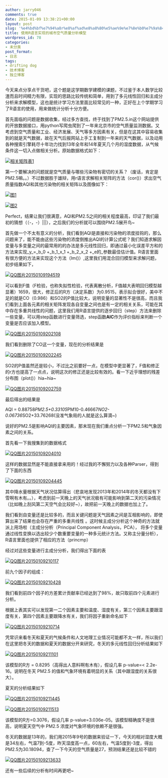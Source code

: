 ```yaml
---
author: jarry046
comments: true
date: 2015-01-09 13:38:21+00:00
layout: post
slug: '%e4%bd%bf%e7%94%a8r%e8%af%ad%e8%a8%80%e5%ae%9e%e7%8e%b0%e7%9a%84%e5%9f%8e%e5%b8%82%e7%a9%ba%e6%b0%94%e8%b4%a8%e9%87%8f%e5%88%86%e6%9e%90%e6%a8%a1%e5%9e%8b'
title: 使用R语言实现的城市空气质量分析模型
wordpress_id: 78
categories:
- 未分类
post_format:
- 日志
tags:
- drifting dog
- 技术博客
- 独立博客
---
```


今天来点分享点干货吧，这个题是这学期数学建模的课题，不过鉴于本人数学比较渣而且时间精力有限，实现的思路比较传统和简单，用到了多元线性回归和主成分分析来求解模型，这也是统计学习方法里面比较常见的一种，正好在上个学期学习了R语言的使用，用来做统计分析十分方便。<!-- more -->

首先面临的问题是数据收集，经过多方查找，终于找到了PM2.5.in这个网站提供的开放数据接口，用python写爬虫爬到了一年来北京市的空气质量监测数据。又考虑到空气质量和工业、经济发展、天气等多方因素有关，但是在这其中容易收集到的就是天气数据，故在天气后报网站上手工复制到一年来的天气数据，以及动用各种搜索引擎耗尽十年功力找到13年全年和14年夏天几个月的湿度数据，从气候条件这一切入点做相关分析。原始数据格式如下：

[![相关矩阵表1](http://www.driftingdog.com/wp-content/uploads/2015/01/相关矩阵表1.png)](http://www.driftingdog.com/wp-content/uploads/2015/01/相关矩阵表1.png)



第一个要解决的问题就是空气质量与哪些污染物有密切的关系？（废话，肯定是PM2.5嘛。。）不过数据胜于雄辩，用r语言求解相关矩阵的方法（cor()）求出空气质量指数AQI和其他污染物的相关矩阵以及图像如下：

[![图1](http://www.driftingdog.com/wp-content/uploads/2015/01/图1.png)](http://www.driftingdog.com/wp-content/uploads/2015/01/图1.png)



[![图2](http://www.driftingdog.com/wp-content/uploads/2015/01/图2.png)](http://www.driftingdog.com/wp-content/uploads/2015/01/图2.png)



Perfect，结果让我们很满意，AQI和PM2.5之间的相关程度最高，印证了我们最初的猜想（（-，-）|||），之后我们的分析就可以围绕PM2.5展开鸟~

首先做一个不太有意义的分析，我们看到AQI是直接和污染物的浓度挂钩的，那么问题来了，能不能由这些污染物的浓度倒推出AQI的计算公式呢？我们知道求解因变量与多变量之间的最常用的的办法是多元线性回归，即通过最小化误差平方和的方法来实现_y_=_b_0 +_b_1_x_1 +_b_2_x_2 +_e的_参数最佳估计值。R语言里面有很方便的方法来实现这个方法（lm()）,这里我们用混合回归模型来求解问题，初步结果如下，

[![QQ图片20150109194519](http://www.driftingdog.com/wp-content/uploads/2015/01/QQ图片20150109194519.png)](http://www.driftingdog.com/wp-content/uploads/2015/01/QQ图片20150109194519.png)



可以看到F值（F检验，也称失拟性检验，代表离散分析，F值越大表明回归模型越显著）1659，很大，修正后的R方（决定系数）为0.9515，表示拟合很好，美中不足的就是CO（0.986）和SO2的P值比较大，说明变量的显著性不是很高，而且我们看到上面各元素的相关矩阵发现各自变量之间也是有一定的相关关系，可能在其中存在多重共线性的问题，这里我们用R语言提供的逐步回归（step）方法来删除一些变量，可以用step函数进行变量筛选，step函数**AIC**作为评价指标来判断一个变量是否应该加入模型。

[![QQ图片20150109202108](http://www.driftingdog.com/wp-content/uploads/2015/01/QQ图片20150109202108-300x245.png)](http://www.driftingdog.com/wp-content/uploads/2015/01/QQ图片20150109202108.png)

我们看到删除了CO这一个变量，现在的分析结果是

[![QQ图片20150109202245](http://www.driftingdog.com/wp-content/uploads/2015/01/QQ图片20150109202245-300x167.png)](http://www.driftingdog.com/wp-content/uploads/2015/01/QQ图片20150109202245.png)



SO2的P值虽然还是较小，不过比之前要好一点，在模型中更显著了，F值和修正的r方也提高了一点点，说明这次的修正还是比较有效的。看一下近乎理想的残差分布图（plot()）hia~hia~

[![QQ图片20150109202759](http://www.driftingdog.com/wp-content/uploads/2015/01/QQ图片20150109202759-300x288.png)](http://www.driftingdog.com/wp-content/uploads/2015/01/QQ图片20150109202759.png)

最后得出的结果是

AQI = 0.88758*PM2.5+0.33105*PM10-0.46667*NO2-0.06736*SO2+33.76268(没准气象局的人就是这么算滴~)

说好的PM2.5是影响AQI的主要因素，那末现在我们重点分析一下PM2.5和气象因素之间的关系。

首先看一下我搜集到的数据格式

[![QQ图片20150109204010](http://www.driftingdog.com/wp-content/uploads/2015/01/QQ图片20150109204010-300x190.png)](http://www.driftingdog.com/wp-content/uploads/2015/01/QQ图片20150109204010.png)

这样的数据显然是不能直接拿来用的！经过我的不懈努力以及各种Parser，得到了下面的东西

[![QQ图片20150109204445](http://www.driftingdog.com/wp-content/uploads/2015/01/QQ图片20150109204445.jpg)](http://www.driftingdog.com/wp-content/uploads/2015/01/QQ图片20150109204445.jpg)



其中降水量根据天气状况估算得出（悲哀地发现2013年和2014年的冬天都没有下雪啊有木有。。），考虑到前一天晚上的天气状况极有可能影响到第二天的污染情况（比如晚上刮风第二天空气会比较好~），故把前一天晚上的数据也加上了。

我们看到自变量还是比较多的，而且关键问题是天气因素之间是互相影响的，即使算出来了结果也会存在严重的多重共线性 。这时候主成分分析这个神奇的方法就派上用场啦（主成分分析（Principal Component Analysis，PCA）， 将多个变量通过线性变换以选出较少个数重要变量的一种多元统计方法。又称主分量分析），R语言里面也提供了相应的方法（princmp）

经过对这些变量进行主成分分析，我们得出下面的表

[![QQ图片20150109210117](http://www.driftingdog.com/wp-content/uploads/2015/01/QQ图片20150109210117.png)](http://www.driftingdog.com/wp-content/uploads/2015/01/QQ图片20150109210117.png)







前九个因子的组成：

[![QQ图片20150109210428](http://www.driftingdog.com/wp-content/uploads/2015/01/QQ图片20150109210428.png)](http://www.driftingdog.com/wp-content/uploads/2015/01/QQ图片20150109210428.png)



我们看到前四个因子的方差累计贡献率已经达到了98%，故只取前四个元素进行分析。

根据上表其实可以发现第一二个因素主要和温度、湿度有关，第三个因素主要跟湿度有关，第四个因素主要跟降水有关，我们将因子重新命名如下

[![QQ图片20150109210714](http://www.driftingdog.com/wp-content/uploads/2015/01/QQ图片20150109210714.png)](http://www.driftingdog.com/wp-content/uploads/2015/01/QQ图片20150109210714.png)



凭常识来看冬天和夏天的气候条件和人文地理工业情况可能都不太一样，所以我们在这里把冬天的数据和夏天的数据分开来研究，冬天的多元线性回归分析结果如下

[![QQ图片20150109211101](http://www.driftingdog.com/wp-content/uploads/2015/01/QQ图片20150109211101.png)](http://www.driftingdog.com/wp-content/uploads/2015/01/QQ图片20150109211101.png)

该模型的R方 = 0.8295（高得出人意料啊有木有），假设几率 p-value=< 2.2e-16。说明在冬天 PM2.5 的值和气象环境有着明显的关系（其中跟湿度的关系很大）。

夏天的分析结果如下

[![QQ图片20150109211445](http://www.driftingdog.com/wp-content/uploads/2015/01/QQ图片20150109211445.png)](http://www.driftingdog.com/wp-content/uploads/2015/01/QQ图片20150109211445.png)

[![QQ图片20150109211513](http://www.driftingdog.com/wp-content/uploads/2015/01/QQ图片20150109211513.png)](http://www.driftingdog.com/wp-content/uploads/2015/01/QQ图片20150109211513.png)

该模型的R方=0.3076，假设几率 p-value=3.036e-05。该模型精确度不是很高，说明夏天空气中 PM2.5 浓度对气象环境的依赖不是很强。

冬天的数据是13年的，我们用2015年9号的数据来验证一下，今天的相对湿度大概是34左右，气温7到-5度，昨天湿度高一点，60左右，气温5度到-3度，得出PM2.5为30.18094，查了一下今天的空气质量是27，预测结果还是比较不错的

[![QQ图片20150109213633](http://www.driftingdog.com/wp-content/uploads/2015/01/QQ图片20150109213633.jpg)](http://www.driftingdog.com/wp-content/uploads/2015/01/QQ图片20150109213633.jpg)



还有一些后续的分析有时间再更吧~


